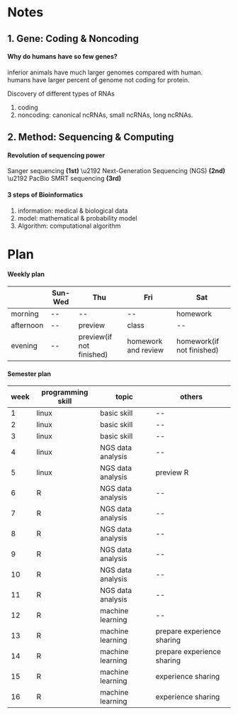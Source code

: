 # Notes
## 1. Gene: Coding & Noncoding
#### Why do humans have so few genes?
   inferior animals have much larger genomes compared with human.  
   humans have larger percent of genome not coding for protein. 

Discovery of different types of RNAs
1. coding
  2. noncoding: canonical ncRNAs, small ncRNAs, long ncRNAs.
  
## 2. Method: Sequencing & Computing
#### Revolution of sequencing power
Sanger sequencing **(1st)** \u2192 Next-Generation Sequencing (NGS) **(2nd)** \u2192 PacBio SMRT sequencing **(3rd)**

#### 3 steps of Bioinformatics
1. information: medical & biological data
  2. model: mathematical & probability model
3. Algorithm: computational algorithm

# Plan

#### Weekly plan

|   | Sun-Wed | Thu | Fri | Sat |
|---|---------|-----|-----|-----|
|morning|--|--|--|homework|
|afternoon|--|preview|class|--|
|evening|--|preview(if not finished)|homework and review|homework(if not finished)|

#### Semester plan

|week|programming skill|topic|others|
|---|-----------------|-----|-------|
|1|linux|basic skill|--|
|2|linux|basic skill|--|
|3|linux|basic skill|--|
|4|linux|NGS data analysis|--|
|5|linux|NGS data analysis|preview R|
|6|R|NGS data analysis|--|
|7|R|NGS data analysis|--|
|8|R|NGS data analysis|--|
|9|R|NGS data analysis|--|
|10|R|NGS data analysis|--|
|11|R|NGS data analysis|--|
|12|R|machine learning|--|
|13|R|machine learning|prepare experience sharing|
|14|R|machine learning|prepare experience sharing|
|15|R|machine learning|experience sharing|
|16|R|machine learning|experience sharing|

